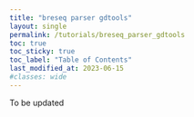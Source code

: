 ```yaml
---
title: "breseq parser gdtools"
layout: single
permalink: /tutorials/breseq_parser_gdtools
toc: true
toc_sticky: true
toc_label: "Table of Contents"
last_modified_at: 2023-06-15
#classes: wide
---
```


To be updated